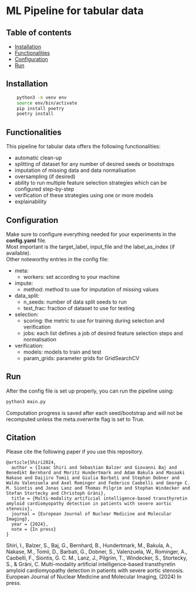 # ML Pipeline for tabular data <!-- omit in toc -->

## Table of contents <!-- omit in toc -->

- [Installation](#installation)
- [Functionalities](#functionalities)
- [Configuration](#configuration)
- [Run](#run)

## Installation

```bash
    python3 -m venv env
    source env/bin/activate
    pip install poetry
    poetry install
```

## Functionalities

This pipeline for tabular data offers the following functionalities:

- automatic clean-up
- splitting of dataset for any number of desired seeds or bootstraps
- imputation of missing data and data normalisation
- oversampling (if desired)
- ability to run multiple feature selection strategies which can be configured step-by-step
- verification of these strategies using one or more models
- explainability
  
## Configuration

Make sure to configure everything needed for your experiments in the **config.yaml** file.\
Most important is the target_label, input_file and the label_as_index (if available).\
Other noteworthy entries in the config file:

- meta:
  - workers: set according to your machine
- impute:
  - method: method to use for imputation of missing values
- data_split:
  - n_seeds: number of data split seeds to run
  - test_frac: fraction of dataset to use for testing
- selection:
  - scoring: the metric to use for training during selection and verification
  - jobs: each list defines a job of desired feature selection steps and normalisation
- verification:
  - models: models to train and test
  - param_grids: parameter grids for GridSearchCV

## Run

After the config file is set up properly, you can run the pipeline using:

```bash
python3 main.py
```

Computation progress is saved after each seed/bootstrap and will not be recomputed unless the meta.overwrite flag is set to True.


## Citation
Please cite the following paper if you use this repository.

```
@article{Shiri2024,
  author = {Isaac Shiri and Sebastian Balzer and Giovanni Baj and Benedikt Bernhard and Moritz Hundertmark and Adam Bakula and Masaaki Nakase and Daijiro Tomii and Giulia Barbati and Stephan Dobner and Waldo Valenzuela and Axel Rominger and Federico Caobelli and George C. M. Siontis and Jonas Lanz and Thomas Pilgrim and Stephan Windecker and Stefan Stortecky and Christoph Gräni},
  title = {Multi-modality artificial intelligence-based transthyretin amyloid cardiomyopathy detection in patients with severe aortic stenosis},
  journal = {European Journal of Nuclear Medicine and Molecular Imaging},
  year = {2024},
  note = {In press}
}

```
Shiri, I., Balzer, S., Baj, G., Bernhard, B., Hundertmark, M., Bakula, A., Nakase, M., Tomii, D., Barbati, G., Dobner, S., Valenzuela, W., Rominger, A., Caobelli, F., Siontis, G. C. M., Lanz, J., Pilgrim, T., Windecker, S., Stortecky, S., & Gräni, C. Multi-modality artificial intelligence-based transthyretin amyloid cardiomyopathy detection in patients with severe aortic stenosis. European Journal of Nuclear Medicine and Molecular Imaging, (2024) In press.
